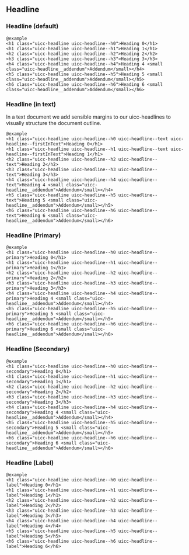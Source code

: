## Headline

### Headline (default)

    @example
    <h1 class="uicc-headline uicc-headline--h0">Heading 0</h1>
    <h1 class="uicc-headline uicc-headline--h1">Heading 1</h1>
    <h2 class="uicc-headline uicc-headline--h2">Heading 2</h2>
    <h3 class="uicc-headline uicc-headline--h3">Heading 3</h3>
    <h4 class="uicc-headline uicc-headline--h4">Heading 4 <small class="uicc-headline__addendum">Addendum</small></h4>
    <h5 class="uicc-headline uicc-headline--h5">Heading 5 <small class="uicc-headline__addendum">Addendum</small></h5>
    <h6 class="uicc-headline uicc-headline--h6">Heading 6 <small class="uicc-headline__addendum">Addendum</small></h6>

### Headline (in text)

In a text document we add sensible margins to our uicc-headlines to visually structure the document outline.

    @example
    <h1 class="uicc-headline uicc-headline--h0 uicc-headline--text uicc-headline--firstInText">Heading 0</h1>
    <h1 class="uicc-headline uicc-headline--h1 uicc-headline--text uicc-headline--firstInText">Heading 1</h1>
    <h2 class="uicc-headline uicc-headline--h2 uicc-headline--text">Heading 2</h2>
    <h3 class="uicc-headline uicc-headline--h3 uicc-headline--text">Heading 3</h3>
    <h4 class="uicc-headline uicc-headline--h4 uicc-headline--text">Heading 4 <small class="uicc-headline__addendum">Addendum</small></h4>
    <h5 class="uicc-headline uicc-headline--h5 uicc-headline--text">Heading 5 <small class="uicc-headline__addendum">Addendum</small></h5>
    <h6 class="uicc-headline uicc-headline--h6 uicc-headline--text">Heading 6 <small class="uicc-headline__addendum">Addendum</small></h6>

### Headline (Primary)
  
    @example
    <h1 class="uicc-headline uicc-headline--h0 uicc-headline--primary">Heading 0</h1>
    <h1 class="uicc-headline uicc-headline--h1 uicc-headline--primary">Heading 1</h1>
    <h2 class="uicc-headline uicc-headline--h2 uicc-headline--primary">Heading 2</h2>
    <h3 class="uicc-headline uicc-headline--h3 uicc-headline--primary">Heading 3</h3>
    <h4 class="uicc-headline uicc-headline--h4 uicc-headline--primary">Heading 4 <small class="uicc-headline__addendum">Addendum</small></h4>
    <h5 class="uicc-headline uicc-headline--h5 uicc-headline--primary">Heading 5 <small class="uicc-headline__addendum">Addendum</small></h5>
    <h6 class="uicc-headline uicc-headline--h6 uicc-headline--primary">Heading 6 <small class="uicc-headline__addendum">Addendum</small></h6>

### Headline (Secondary)
  
    @example
    <h1 class="uicc-headline uicc-headline--h0 uicc-headline--secondary">Heading 0</h1>
    <h1 class="uicc-headline uicc-headline--h1 uicc-headline--secondary">Heading 1</h1>
    <h2 class="uicc-headline uicc-headline--h2 uicc-headline--secondary">Heading 2</h2>
    <h3 class="uicc-headline uicc-headline--h3 uicc-headline--secondary">Heading 3</h3>
    <h4 class="uicc-headline uicc-headline--h4 uicc-headline--secondary">Heading 4 <small class="uicc-headline__addendum">Addendum</small></h4>
    <h5 class="uicc-headline uicc-headline--h5 uicc-headline--secondary">Heading 5 <small class="uicc-headline__addendum">Addendum</small></h5>
    <h6 class="uicc-headline uicc-headline--h6 uicc-headline--secondary">Heading 6 <small class="uicc-headline__addendum">Addendum</small></h6>

### Headline (Label)
  
    @example
    <h1 class="uicc-headline uicc-headline--h0 uicc-headline--label">Heading 0</h1>
    <h1 class="uicc-headline uicc-headline--h1 uicc-headline--label">Heading 1</h1>
    <h2 class="uicc-headline uicc-headline--h2 uicc-headline--label">Heading 2</h2>
    <h3 class="uicc-headline uicc-headline--h3 uicc-headline--label">Heading 3</h3>
    <h4 class="uicc-headline uicc-headline--h4 uicc-headline--label">Heading 4</h4>
    <h5 class="uicc-headline uicc-headline--h5 uicc-headline--label">Heading 5</h5>
    <h6 class="uicc-headline uicc-headline--h6 uicc-headline--label">Heading 6</h6>
